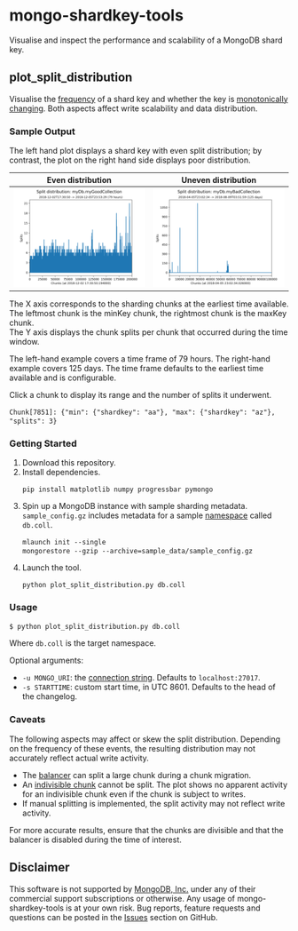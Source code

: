 # mongo-shardkey-tools

Visualise and inspect the performance and scalability of a MongoDB shard key.

plot_split_distribution
-------------------------

Visualise the [frequency](https://docs.mongodb.com/manual/core/sharding-shard-key/#shard-key-frequency)
of a shard key and whether the key is [monotonically changing](https://docs.mongodb.com/manual/core/sharding-shard-key/#monotonically-changing-shard-keys).
Both aspects affect write scalability and data distribution.

### Sample Output

The left hand plot displays a shard key with even split distribution; by contrast,
the plot on the right hand side displays poor distribution.

Even distribution             | Uneven distribution
:-------------------------:|:-------------------------:
![img-good-key](img/good.png "Good shard key")|  ![img-bad-key](img/bad.png "Bad shard key")

The X axis corresponds to the sharding chunks at the earliest time available. The leftmost chunk is the minKey chunk, the rightmost chunk is the maxKey chunk.<br/> 
The Y axis displays the chunk splits per chunk that occurred during the time window.

The left-hand example covers a time frame of 79 hours. The right-hand example covers 125 days. The time frame defaults to the earliest time available and is configurable.

Click a chunk to display its range and the number of splits it underwent.
```
Chunk[7851]: {"min": {"shardkey": "aa"}, "max": {"shardkey": "az"}, "splits": 3}
```

### Getting Started

1. Download this repository.
2. Install dependencies.
   ```
   pip install matplotlib numpy progressbar pymongo

   ```
3. Spin up a MongoDB instance with sample sharding metadata. `sample_config.gz` includes metadata for a sample [namespace](https://docs.mongodb.com/manual/reference/glossary/#term-namespace) called `db.coll`.
   ```
   mlaunch init --single
   mongorestore --gzip --archive=sample_data/sample_config.gz
   ```
4. Launch the tool.
   ```
   python plot_split_distribution.py db.coll
   ```

### Usage

```
$ python plot_split_distribution.py db.coll
```

Where `db.coll` is the target namespace. 

Optional arguments:
* `-u MONGO_URI`: the [connection string](https://docs.mongodb.com/manual/reference/connection-string/). Defaults to `localhost:27017`.
* `-s STARTTIME`: custom start time, in UTC 8601. Defaults to the head of the changelog.

### Caveats

The following aspects may affect or skew the split distribution. Depending on the frequency of these events,
the resulting distribution may not accurately reflect actual write activity.
* The [balancer](https://docs.mongodb.com/manual/tutorial/manage-sharded-cluster-balancer/) can split a large chunk
  during a chunk migration.
* An [indivisible chunk](https://docs.mongodb.com/manual/core/sharding-data-partitioning/#indivisible-chunks) cannot be split. The plot shows no apparent activity for an indivisible chunk even if the chunk is subject to writes.
* If manual splitting is implemented, the split activity may not reflect write activity.

For more accurate results, ensure that the chunks are divisible and that the balancer is disabled during the time of interest.

Disclaimer
----------

This software is not supported by [MongoDB, Inc.](https://www.mongodb.com>)
under any of their commercial support subscriptions or otherwise. Any usage of
mongo-shardkey-tools is at your own risk. Bug reports, feature requests and
questions can be posted in the [Issues](https://github.com/josefahmad/mongo-shardkey-tools/issues?state=open>)
section on GitHub.
